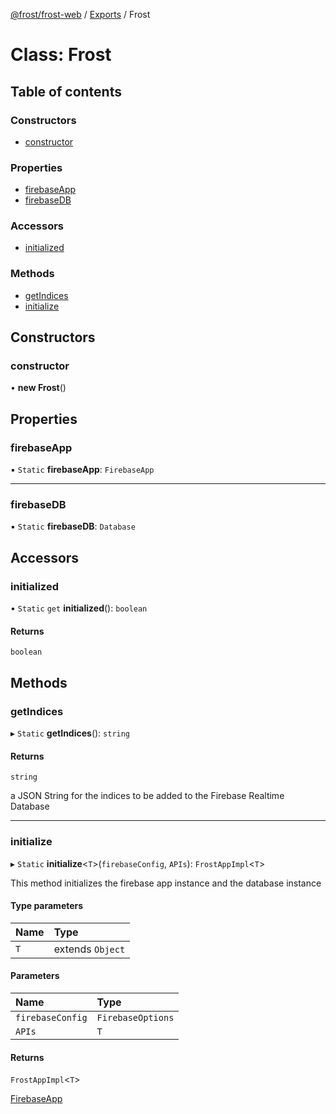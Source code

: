 [@frost/frost-web](../modules.md) / [Exports](../modules.md) / Frost

# Class: Frost

## Table of contents

### Constructors

- [constructor](Frost.md#constructor)

### Properties

- [firebaseApp](Frost.md#firebaseapp)
- [firebaseDB](Frost.md#firebasedb)

### Accessors

- [initialized](Frost.md#initialized)

### Methods

- [getIndices](Frost.md#getindices)
- [initialize](Frost.md#initialize)

## Constructors

### constructor

• **new Frost**()

## Properties

### firebaseApp

▪ `Static` **firebaseApp**: `FirebaseApp`

___

### firebaseDB

▪ `Static` **firebaseDB**: `Database`

## Accessors

### initialized

• `Static` `get` **initialized**(): `boolean`

#### Returns

`boolean`

## Methods

### getIndices

▸ `Static` **getIndices**(): `string`

#### Returns

`string`

a JSON String for the indices to be added to the Firebase Realtime Database

___

### initialize

▸ `Static` **initialize**<`T`\>(`firebaseConfig`, `APIs`): `FrostAppImpl`<`T`\>

This method initializes the firebase app instance and the database instance

#### Type parameters

| Name | Type |
| :------ | :------ |
| `T` | extends `Object` |

#### Parameters

| Name | Type |
| :------ | :------ |
| `firebaseConfig` | `FirebaseOptions` |
| `APIs` | `T` |

#### Returns

`FrostAppImpl`<`T`\>

[FirebaseApp](https://firebase.google.com/docs/reference/js/app.firebaseapp.md#firebaseapp_interface)
